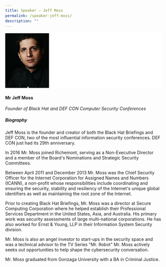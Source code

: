 ```yaml
---
title: Speaker – Jeff Moss
permalink: /speaker-jeff-moss/
description: ""
---
```

![](/images/Speakers/Jeff%20Moss.jpg)

#### **Mr Jeff Moss**

*Founder of Black Hat and DEF CON Computer Security Conferences*  

##### **Biography**
Jeff Moss is the founder and creator of both the Black Hat Briefings and DEF CON, two of the most influential information security conferences. DEF CON just had its 29th anniversary.

In 2016 Mr. Moss joined Richemont, serving as a Non-Executive Director and a member of the Board's Nominations and Strategic Security Committees. 

Between April 2011 and December 2013 Mr. Moss was the Chief Security Officer for the Internet Corporation for Assigned Names and Numbers (ICANN), a non-profit whose responsibilities include coordinating and ensuring the security, stability and resiliency of the Internet's unique global identifiers as well as maintaining the root zone of the Internet.

Prior to creating Black Hat Briefings, Mr. Moss was a director at Secure Computing Corporation where he helped establish their Professional Services Department in the United States, Asia, and Australia. His primary work was security assessments of large multi-national corporations. He has also worked for Ernst & Young, LLP in their Information System Security division. 

Mr. Moss is also an angel investor to start-ups in the security space and was a technical advisor to the TV Series "Mr. Robot" Mr. Moss actively seeks out opportunities to help shape the cybersecurity conversation. 

Mr. Moss graduated from Gonzaga University with a BA in Criminal Justice.